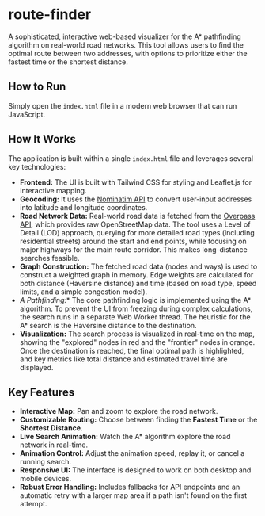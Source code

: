 # route-finder

A sophisticated, interactive web-based visualizer for the A* pathfinding algorithm on real-world road networks. This tool allows users to find the optimal route between two addresses, with options to prioritize either the fastest time or the shortest distance.

## How to Run

Simply open the `index.html` file in a modern web browser that can run JavaScript.

## How It Works

The application is built within a single `index.html` file and leverages several key technologies:

- **Frontend:** The UI is built with Tailwind CSS for styling and Leaflet.js for interactive mapping.
- **Geocoding:** It uses the [Nominatim API](https://nominatim.openstreetmap.org/) to convert user-input addresses into latitude and longitude coordinates.
- **Road Network Data:** Real-world road data is fetched from the [Overpass API](https://overpass-api.de/), which provides raw OpenStreetMap data. The tool uses a Level of Detail (LOD) approach, querying for more detailed road types (including residential streets) around the start and end points, while focusing on major highways for the main route corridor. This makes long-distance searches feasible.
- **Graph Construction:** The fetched road data (nodes and ways) is used to construct a weighted graph in memory. Edge weights are calculated for both distance (Haversine distance) and time (based on road type, speed limits, and a simple congestion model).
- **A* Pathfinding:** The core pathfinding logic is implemented using the A* algorithm. To prevent the UI from freezing during complex calculations, the search runs in a separate Web Worker thread. The heuristic for the A* search is the Haversine distance to the destination.
- **Visualization:** The search process is visualized in real-time on the map, showing the "explored" nodes in red and the "frontier" nodes in orange. Once the destination is reached, the final optimal path is highlighted, and key metrics like total distance and estimated travel time are displayed.

## Key Features

- **Interactive Map:** Pan and zoom to explore the road network.
- **Customizable Routing:** Choose between finding the **Fastest Time** or the **Shortest Distance**.
- **Live Search Animation:** Watch the A* algorithm explore the road network in real-time.
- **Animation Control:** Adjust the animation speed, replay it, or cancel a running search.
- **Responsive UI:** The interface is designed to work on both desktop and mobile devices.
- **Robust Error Handling:** Includes fallbacks for API endpoints and an automatic retry with a larger map area if a path isn't found on the first attempt.
